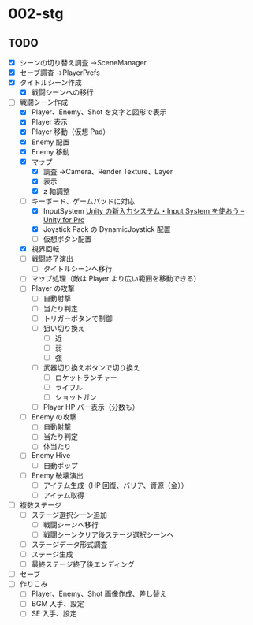 # 002-stg

## TODO

- [x] シーンの切り替え調査 →SceneManager
- [x] セーブ調査 →PlayerPrefs
- [x] タイトルシーン作成
  - [x] 戦闘シーンへの移行
- [ ] 戦闘シーン作成
  - [x] Player、Enemy、Shot を文字と図形で表示
  - [x] Player 表示
  - [x] Player 移動（仮想 Pad）
  - [x] Enemy 配置
  - [x] Enemy 移動
  - [x] マップ
    - [x] 調査 →Camera、Render Texture、Layer
    - [x] 表示
    - [x] z 軸調整
  - [ ] キーボード、ゲームパッドに対応
    - [x] InputSystem [Unity の新入力システム・Input System を使おう – Unity for Pro](https://forpro.unity3d.jp/unity_pro_tips/2021/05/20/1957/)
    - [x] Joystick Pack の DynamicJoystick 配置
    - [ ] 仮想ボタン配置
  - [x] 視界回転
  - [ ] 戦闘終了演出
    - [ ] タイトルシーンへ移行
  - [ ] マップ処理（敵は Player より広い範囲を移動できる）
  - [ ] Player の攻撃
    - [ ] 自動射撃
    - [ ] 当たり判定
    - [ ] トリガーボタンで制御
    - [ ] 狙い切り換え
      - [ ] 近
      - [ ] 弱
      - [ ] 強
    - [ ] 武器切り換えボタンで切り換え
      - [ ] ロケットランチャー
      - [ ] ライフル
      - [ ] ショットガン
    - [ ] Player HP バー表示（分数も）
  - [ ] Enemy の攻撃
    - [ ] 自動射撃
    - [ ] 当たり判定
    - [ ] 体当たり
  - [ ] Enemy Hive
    - [ ] 自動ポップ
  - [ ] Enemy 破壊演出
    - [ ] アイテム生成（HP 回復、バリア、資源（金））
    - [ ] アイテム取得
- [ ] 複数ステージ
  - [ ] ステージ選択シーン追加
    - [ ] 戦闘シーンへ移行
    - [ ] 戦闘シーンクリア後ステージ選択シーンへ
  - [ ] ステージデータ形式調査
  - [ ] ステージ生成
  - [ ] 最終ステージ終了後エンディング
- [ ] セーブ
- [ ] 作りこみ
  - [ ] Player、Enemy、Shot 画像作成、差し替え
  - [ ] BGM 入手、設定
  - [ ] SE 入手、設定
